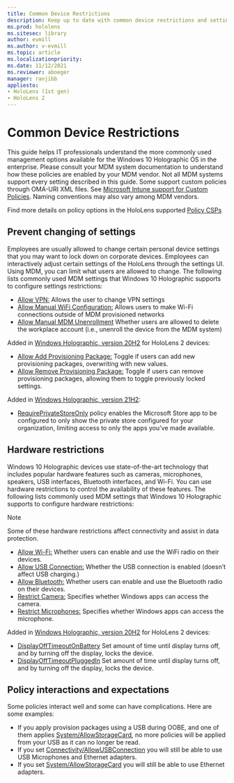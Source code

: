 ```yaml
---
title: Common Device Restrictions
description: Keep up to date with common device restrictions and settings for the HoloLens mixed reality device. 
ms.prod: hololens
ms.sitesec: library
author: evmill
ms.author: v-evmill
ms.topic: article
ms.localizationpriority:
ms.date: 11/12/2021
ms.reviewer: aboeger
manager: ranjibb
appliesto:
- HoloLens (1st gen)
- HoloLens 2
---
```


# Common Device Restrictions

This guide helps IT professionals understand the more commonly used management options available for the Windows 10 Holographic OS in the enterprise. Please consult your MDM system documentation to understand how these policies are enabled by your MDM vendor. Not all MDM systems support every setting described in this guide. Some support custom policies through OMA-URI XML files. See [Microsoft Intune support for Custom Policies](/mem/intune/configuration/custom-settings-windows-10). Naming conventions may also vary among MDM vendors.

Find more details on policy options in the HoloLens supported [Policy CSPs](/windows/client-management/mdm/policy-csps-supported-by-hololens2)

## Prevent changing of settings

Employees are usually allowed to change certain personal device settings that you may want to lock down on corporate devices. Employees can interactively adjust certain settings of the HoloLens through the settings UI. Using MDM, you can limit what users are allowed to change.
The following lists commonly used MDM settings that Windows 10 Holographic supports to configure settings restrictions:

- [Allow VPN:](/windows/client-management/mdm/policy-csp-settings#settings-allowvpn) Allows the user to change VPN settings
- [Allow Manual WiFi Configuration:](/windows/client-management/mdm/policy-csp-wifi#wifi-allowmanualwificonfiguration) Allows users to make Wi-Fi connections outside of MDM provisioned networks
- [Allow Manual MDM Unenrollment](/windows/client-management/mdm/policy-csp-experience#experience-allowmanualmdmunenrollment) Whether users are allowed to delete the workplace account (i.e., unenroll the device from the MDM system)

Added in [Windows Holographic, version 20H2](hololens-release-notes-2004.md#windows-holographic-version-20h2) for HoloLens 2 devices:

- [Allow Add Provisioning Package:](/windows/client-management/mdm/policy-csp-security#security-allowaddprovisioningpackage) Toggle if users can add new provisioning packages, overwriting with new values.
- [Allow Remove Provisioning Package:](/windows/client-management/mdm/policy-csp-security#security-allowremoveprovisioningpackage) Toggle if users can remove provisioning packages, allowing them to toggle previously locked settings.

Added in [Windows Holographic, version 21H2](hololens-release-notes.md#windows-holographic-version-21h2):

- [RequirePrivateStoreOnly](http://windows/client-management/mdm/policy-csp-applicationmanagement#applicationmanagement-requireprivatestoreonly) policy enables the Microsoft Store app to be configured to only show the private store configured for your organization, limiting access to only the apps you’ve made available.

## Hardware restrictions

Windows 10 Holographic devices use state-of-the-art technology that includes popular hardware features such as cameras, microphones, speakers, USB interfaces, Bluetooth interfaces, and Wi-Fi. You can use hardware restrictions to control the availability of these features.
The following lists commonly used MDM settings that Windows 10 Holographic supports to configure hardware restrictions:

> [!NOTE]
> Some of these hardware restrictions affect connectivity and assist in data protection.

- [Allow Wi-Fi:](/windows/client-management/mdm/policy-csp-wifi#wifi-allowwifi) Whether users can enable and use the WiFi radio on their devices.
- [Allow USB Connection:](/windows/client-management/mdm/policy-csp-connectivity#connectivity-allowusbconnection) Whether the USB connection is enabled (doesn’t affect USB charging.)
- [Allow Bluetooth:](/windows/client-management/mdm/policy-csp-connectivity#connectivity-allowbluetooth) Whether users can enable and use the Bluetooth radio on their devices.
- [Restrict Camera:](/windows/client-management/mdm/policy-csp-privacy#privacy-letappsaccesscamera) Specifies whether Windows apps can access the camera.
- [Restrict Microphones:](/windows/client-management/mdm/policy-csp-privacy#privacy-letappsaccessmicrophone) Specifies whether Windows apps can access the microphone.

Added in [Windows Holographic, version 20H2](hololens-release-notes-2004.md#windows-holographic-version-20h2) for HoloLens 2 devices:

- [DisplayOffTimeoutOnBattery](/windows/client-management/mdm/policy-csp-power#power-displayofftimeoutonbattery) Set amount of time until display turns off, and by turning off the display, locks the device.
- [DisplayOffTimeoutPluggedIn](/windows/client-management/mdm/policy-csp-power#power-displayofftimeoutpluggedin) Set amount of time until display turns off, and by turning off the display, locks the device.

## Policy interactions and expectations

Some policies interact well and some can have complications. Here are some examples:

- If you apply provision packages using a USB during OOBE, and one of them applies [System/AllowStorageCard](/windows/client-management/mdm/policy-csp-system#system-allowstoragecard), no more policies will be applied from your USB as it can no longer be read.
- If you set [Connectivity/AllowUSBConnection](/windows/client-management/mdm/policy-csp-connectivity#connectivity-allowusbconnection) you will still be able to use USB Microphones and Ethernet adapters.
- If you set [System/AllowStorageCard](/windows/client-management/mdm/policy-csp-system#system-allowstoragecard) you will still be able to use Ethernet adapters.
